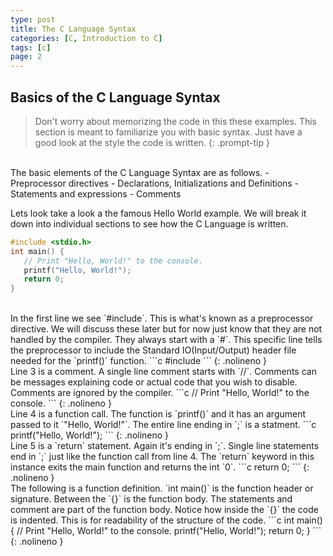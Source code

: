 ```yaml
---
type: post
title: The C Language Syntax
categories: [C, Introduction to C]
tags: [c]
page: 2
---
```

## Basics of the C Language Syntax

> Don't worry about memorizing the code in this these examples. This section is meant to familiarize you with basic syntax. Just have a good look at the style the code is written.
{: .prompt-tip }
<br>
The basic elements of the C Language Syntax are as follows.
- Preprocessor directives
- Declarations, Initializations and Definitions
- Statements and expressions
- Comments

Lets look take a look a the famous Hello World example.
We will break it down into individual sections to see how the C Language is written.
```c
#include <stdio.h>
int main() {
   // Print "Hello, World!" to the console.
   printf("Hello, World!");
   return 0;
}
```
<br>
In the first line we see `#include`. This is what's known as a preprocessor directive. We will discuss these later but for now just know that they are not handled by the compiler. They always start with a `#`. This specific line tells the preprocessor to include the Standard IO(Input/Output) header file needed for the `printf()` function.
```c
#include <stdio.h>
```
{: .nolineno }
<br>
Line 3 is a comment. A single line comment starts with `//`. Comments can be messages explaining code or actual code that you wish to disable. Comments are ignored by the compiler.
```c
   // Print "Hello, World!" to the console.
```
{: .nolineno }
<br>
Line 4 is a function call. The function is `printf()` and it has an argument passed to it `"Hello, World!"`. The entire line ending in `;` is a statment.
```c
   printf("Hello, World!");
```
{: .nolineno }
<br>
Line 5 is a `return` statement. Again it's ending in `;`. Single line statements end in `;` just like the function call from line 4. The `return` keyword in this instance exits the main function and returns the int `0`.
```c
   return 0;
```
{: .nolineno }
<br>
The following is a function definition. `int main()` is the function header or signature. Between the `{}` is the function body. The statements and comment are part of the function body. Notice how inside the `{}` the code is indented. This is for readability of the structure of the code.
```c
int main() {
   // Print "Hello, World!" to the console.
   printf("Hello, World!");
   return 0;
}
```
{: .nolineno }